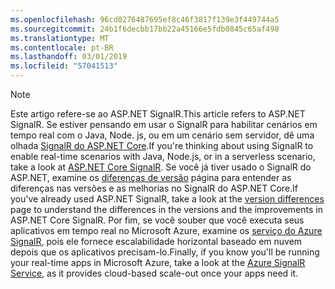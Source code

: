 ```yaml
---
ms.openlocfilehash: 96cd0276487695ef8c46f3817f139e3f449744a5
ms.sourcegitcommit: 24b1f6decbb17bb22a45166e5fdb0845c65af498
ms.translationtype: MT
ms.contentlocale: pt-BR
ms.lasthandoff: 03/01/2019
ms.locfileid: "57041513"
---
```

> [!NOTE]
> <span data-ttu-id="412f0-101">Este artigo refere-se ao ASP.NET SignalR.</span><span class="sxs-lookup"><span data-stu-id="412f0-101">This article refers to ASP.NET SignalR.</span></span> <span data-ttu-id="412f0-102">Se estiver pensando em usar o SignalR para habilitar cenários em tempo real com o Java, Node. js, ou em um cenário sem servidor, dê uma olhada [SignalR do ASP.NET Core](/aspnet/core/signalr/introduction).</span><span class="sxs-lookup"><span data-stu-id="412f0-102">If you're thinking about using SignalR to enable real-time scenarios with Java, Node.js, or in a serverless scenario, take a look at [ASP.NET Core SignalR](/aspnet/core/signalr/introduction).</span></span> <span data-ttu-id="412f0-103">Se você já tiver usado o SignalR do ASP.NET, examine os [diferenças de versão](/aspnet/core/signalr/version-differences) página para entender as diferenças nas versões e as melhorias no SignalR do ASP.NET Core.</span><span class="sxs-lookup"><span data-stu-id="412f0-103">If you've already used ASP.NET SignalR, take a look at the [version differences](/aspnet/core/signalr/version-differences) page to understand the differences in the versions and the improvements in ASP.NET Core SignalR.</span></span> <span data-ttu-id="412f0-104">Por fim, se você souber que você executa seus aplicativos em tempo real no Microsoft Azure, examine os [serviço do Azure SignalR](/azure/azure-signalr/signalr-overview), pois ele fornece escalabilidade horizontal baseado em nuvem depois que os aplicativos precisam-lo.</span><span class="sxs-lookup"><span data-stu-id="412f0-104">Finally, if you know you'll be running your real-time apps in Microsoft Azure, take a look at the [Azure SignalR Service](/azure/azure-signalr/signalr-overview), as it provides cloud-based scale-out once your apps need it.</span></span>